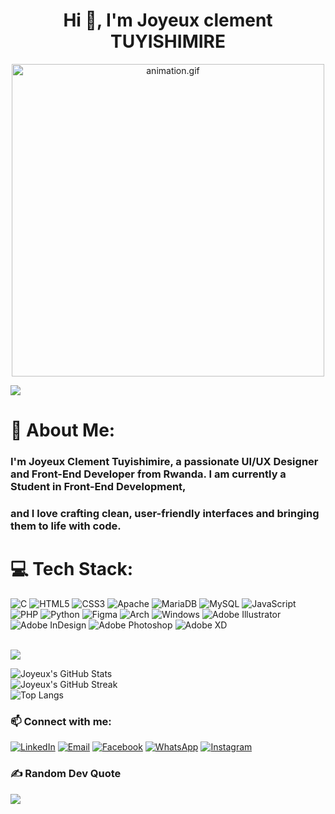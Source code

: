 <h1 align="center">Hi 👋, I'm Joyeux clement TUYISHIMIRE</h1>
<p align="center"><img src="animation.gif" width="500" alt="animation.gif"></p>
<img src="https://user-images.githubusercontent.com/74038190/225813708-98b745f2-7d22-48cf-9150-083f1b00d6c9.gif">

# 💫 About Me:
### I'm **Joyeux Clement Tuyishimire**, a passionate **UI/UX Designer and Front-End Developer** from Rwanda. I am currently a **Student in Front-End Development**,
### and I love crafting clean, user-friendly interfaces and bringing them to life with code.


# 💻 Tech Stack:
![C](https://img.shields.io/badge/c-%2300599C.svg?style=for-the-badge&logo=c&logoColor=white)
![HTML5](https://img.shields.io/badge/html5-%23E34F26.svg?style=for-the-badge&logo=html5&logoColor=white)
![CSS3](https://img.shields.io/badge/css3-%231572B6.svg?style=for-the-badge&logo=css3&logoColor=white)
![Apache](https://img.shields.io/badge/apache-%23D42029.svg?style=for-the-badge&logo=apache&logoColor=white)
![MariaDB](https://img.shields.io/badge/MariaDB-003545?style=for-the-badge&logo=mariadb&logoColor=white)
![MySQL](https://img.shields.io/badge/mysql-%2300f.svg?style=for-the-badge&logo=mysql&logoColor=white)
![JavaScript](https://img.shields.io/badge/javascript-%23323330.svg?style=for-the-badge&logo=javascript&logoColor=%23F7DF1E)
![PHP](https://img.shields.io/badge/php-%23777BB4.svg?style=for-the-badge&logo=php&logoColor=white)
![Python](https://img.shields.io/badge/python-3670A0?style=for-the-badge&logo=python&logoColor=ffdd54)
![Figma](https://img.shields.io/badge/Figma-F24E1E?style=for-the-badge&logo=figma&logoColor=white)
![Arch](https://img.shields.io/badge/Arch%20Linux-1793D1?logo=arch-linux&logoColor=fff&style=for-the-badge)
![Windows](https://img.shields.io/badge/Windows-0078D6?style=for-the-badge&logo=windows&logoColor=white)
![Adobe Illustrator](https://img.shields.io/badge/adobe%20illustrator-%23FF9A00.svg?style=for-the-badge&logo=adobe%20illustrator&logoColor=white)
![Adobe InDesign](https://img.shields.io/badge/Adobe%20InDesign-49021F?style=for-the-badge&logo=adobeindesign&logoColor=white)
![Adobe Photoshop](https://img.shields.io/badge/adobe%20photoshop-%2331A8FF.svg?style=for-the-badge&logo=adobe%20photoshop&logoColor=white)
![Adobe XD](https://img.shields.io/badge/Adobe%20XD-470137?style=for-the-badge&logo=Adobe%20XD&logoColor=#FF61F6)


<br>
<img src="https://user-images.githubusercontent.com/74038190/212750672-2f3f2b50-c84f-4ed8-a60a-849ae69ff9df.gif">

<!-- # 📊 GitHub Stats: -->
![Joyeux's GitHub Stats](https://github-readme-stats.vercel.app/api?username=joyeuxclement87&theme=react&hide_border=false&include_all_commits=true&count_private=true)<br/>
![Joyeux's GitHub Streak](https://github-readme-streak-stats.herokuapp.com/?user=joyeuxclement87&theme=react&hide_border=false)<br/>
![Top Langs](https://github-readme-stats.vercel.app/api/top-langs/?username=joyeuxclement87&theme=react&hide_border=false&include_all_commits=true&count_private=true&layout=compact)<br/>


<!-- <img src="https://user-images.githubusercontent.com/73097560/115834477-dbab4500-a447-11eb-908a-139a6edaec5c.gif"> -->



<!-- ## 🏆 GitHub Trophies
![GitHub Trophies](https://github-profile-trophy.vercel.app/?username=joyeuxclement87&theme=algolia&no-frame=true&no-bg=true&margin-w=5)

### 👀 Visitors:
![Visitor Badge](https://visitor-badge.glitch.me/badge?page_id=joyeuxclement87.joyeuxclement87)


<img src="https://user-images.githubusercontent.com/73097560/115834477-dbab4500-a447-11eb-908a-139a6edaec5c.gif">  -->

### 📫 Connect with me:
[![LinkedIn](https://img.shields.io/badge/LinkedIn-Joyeux-blue?style=for-the-badge&logo=linkedin)](https://www.linkedin.com/in/tuyishimire-joyeux-clement-32418528a/)
[![Email](https://img.shields.io/badge/Email-joyeuxclement87%40gmail.com-red?style=for-the-badge&logo=gmail&logoColor=white)](mailto:joyeuxclement87@gmail.com)
[![Facebook](https://img.shields.io/badge/Facebook-%231877F2.svg?style=for-the-badge&logo=facebook&logoColor=white)](https://www.facebook.com/carpricorngboy/)
[![WhatsApp](https://img.shields.io/badge/WhatsApp-%25D366.svg?style=for-the-badge&logo=whatsapp&logoColor=white)](https://wa.me/250790478265)
[![Instagram](https://img.shields.io/badge/Instagram-%23E4405F.svg?style=for-the-badge&logo=instagram&logoColor=white)](https://www.instagram.com/carpricorn_gboy/)
### ✍️ Random Dev Quote
![](https://quotes-github-readme.vercel.app/api?type=horizontal&theme=radical)
<br>
